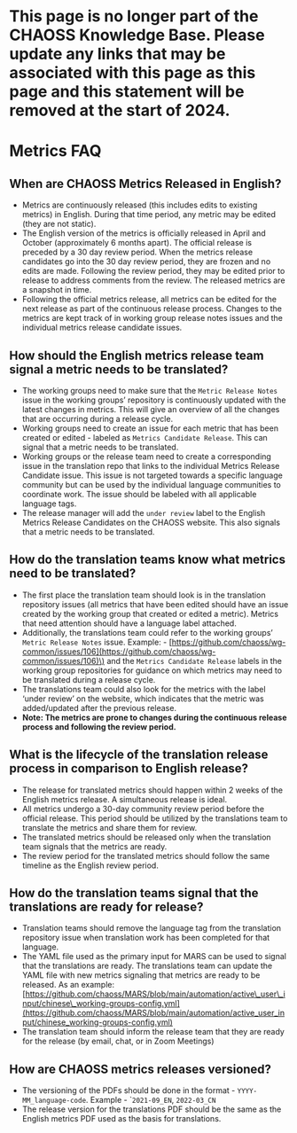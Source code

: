 # **This page is no longer part of the CHAOSS Knowledge Base. Please update any links that may be associated with this page as this page and this statement will be removed at the start of 2024.**

# Metrics FAQ

## **When are CHAOSS Metrics Released in English?**

* Metrics are continuously released \(this includes edits to existing metrics\) in English. During that time period, any metric may be edited \(they are not static\). 
* The English version of the metrics is officially released in April and October \(approximately 6 months apart\). The official release is preceded by a 30 day review period. When the metrics release candidates go into the 30 day review period, they are frozen and no edits are made. Following the review period, they may be edited prior to release to address comments from the review. The released metrics are a snapshot in time. 
* Following the official metrics release, all metrics can be edited for the next release as part of the continuous release process. Changes to the metrics are kept track of in working group release notes issues and the individual metrics release candidate issues.



## **How should the English metrics release team signal a metric needs to be translated?**

* The working groups need to make sure that the `Metric Release Notes` issue in the working groups’ repository is continuously updated with the latest changes in metrics. This will give an overview of all the changes that are occurring during a release cycle.
* Working groups need to create an issue for each metric that has been created or edited - labeled as `Metrics Candidate Release`. This can signal that a metric needs to be translated.
* Working groups or the release team need to create a corresponding issue in the translation repo that links to the individual Metrics Release Candidate issue. This issue is not targeted towards a specific language community but can be used by the individual language communities to coordinate work. The issue should be labeled with all applicable language tags.
* The release manager will add the `under review` label to the English Metrics Release Candidates on the CHAOSS website. This also signals that a metric needs to be translated. 



## **How do the translation teams know what metrics need to be translated?**

* The first place the translation team should look is in the translation repository issues \(all metrics that have been edited should have an issue created by the working group that created or edited a metric\). Metrics that need attention should have a language label attached. 
* Additionally, the translations team could refer to the working groups’ `Metric Release Notes` issue. Example: - [https://github.com/chaoss/wg-common/issues/106](https://github.com/chaoss/wg-common/issues/106)\) and the `Metrics Candidate Release` labels in the working group repositories for guidance on which metrics may need to be translated during a release cycle.
* The translations team could also look for the metrics with the label ‘under review’ on the website, which indicates that the metric was added/updated after the previous release. 
* **Note: The metrics are prone to changes during the continuous release process and following the review period.**



## **What is the lifecycle of the translation release process in comparison to English release?**

* The release for translated metrics should happen within 2 weeks of the English metrics release. A simultaneous release is ideal.
* All metrics undergo a 30-day community review period before the official release. This period should be utilized by the translations team to translate the metrics and share them for review.
* The translated metrics should be released only when the translation team signals that the metrics are ready.
* The review period for the translated metrics should follow the same timeline as the English review period.



## **How do the translation teams signal that the translations are ready for release?**

* Translation teams should remove the language tag from the translation repository issue when translation work has been completed for that language.
* The YAML file used as the primary input for MARS can be used to signal that the translations are ready. The translations team can update the YAML file with new metrics signaling that metrics are ready to be released. As an example: [https://github.com/chaoss/MARS/blob/main/automation/active\_user\_input/chinese\_working-groups-config.yml](https://github.com/chaoss/MARS/blob/main/automation/active_user_input/chinese_working-groups-config.yml) 
* The translation team should inform the release team that they are ready for the release \(by email, chat, or in Zoom Meetings\)



## **How are CHAOSS metrics releases versioned?**

* The versioning of the PDFs should be done in the format - `YYYY-MM_language-code`. Example - \``2021-09_EN`, `2022-03_CN`
* The release version for the translations PDF should be the same as the English metrics PDF used as the basis for translations.


